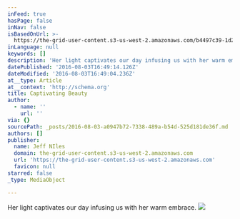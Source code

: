```yaml
---
inFeed: true
hasPage: false
inNav: false
isBasedOnUrl: >-
  https://the-grid-user-content.s3-us-west-2.amazonaws.com/b4497c39-1d23-4967-a1fb-a383a94f072f.jpg
inLanguage: null
keywords: []
description: 'Her light captivates our day infusing us with her warm embrace.  '
datePublished: '2016-08-03T16:49:14.126Z'
dateModified: '2016-08-03T16:49:04.236Z'
at__type: Article
at__context: 'http://schema.org'
title: Captivating Beauty
author:
  - name: ''
    url: ''
via: {}
sourcePath: _posts/2016-08-03-a0947b72-7338-489a-b54d-525d181de36f.md
authors: []
publisher:
  name: Jeff NIles
  domain: the-grid-user-content.s3-us-west-2.amazonaws.com
  url: 'https://the-grid-user-content.s3-us-west-2.amazonaws.com'
  favicon: null
starred: false
_type: MediaObject

---
```

Her light captivates our day infusing us with her warm embrace. ![](https://the-grid-user-content.s3-us-west-2.amazonaws.com/b4497c39-1d23-4967-a1fb-a383a94f072f.jpg)